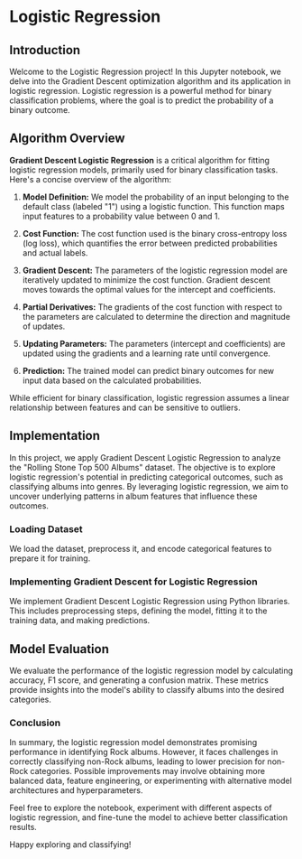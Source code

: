 # Logistic Regression

## Introduction

Welcome to the Logistic Regression project! In this Jupyter notebook, we delve into the Gradient Descent optimization algorithm and its application in logistic regression. Logistic regression is a powerful method for binary classification problems, where the goal is to predict the probability of a binary outcome.

## Algorithm Overview

**Gradient Descent Logistic Regression** is a critical algorithm for fitting logistic regression models, primarily used for binary classification tasks. Here's a concise overview of the algorithm:

1. **Model Definition:** We model the probability of an input belonging to the default class (labeled "1") using a logistic function. This function maps input features to a probability value between 0 and 1.

2. **Cost Function:** The cost function used is the binary cross-entropy loss (log loss), which quantifies the error between predicted probabilities and actual labels.

3. **Gradient Descent:** The parameters of the logistic regression model are iteratively updated to minimize the cost function. Gradient descent moves towards the optimal values for the intercept and coefficients.

4. **Partial Derivatives:** The gradients of the cost function with respect to the parameters are calculated to determine the direction and magnitude of updates.

5. **Updating Parameters:** The parameters (intercept and coefficients) are updated using the gradients and a learning rate until convergence.

6. **Prediction:** The trained model can predict binary outcomes for new input data based on the calculated probabilities.

While efficient for binary classification, logistic regression assumes a linear relationship between features and can be sensitive to outliers.

## Implementation

In this project, we apply Gradient Descent Logistic Regression to analyze the "Rolling Stone Top 500 Albums" dataset. The objective is to explore logistic regression's potential in predicting categorical outcomes, such as classifying albums into genres. By leveraging logistic regression, we aim to uncover underlying patterns in album features that influence these outcomes.

### Loading Dataset

We load the dataset, preprocess it, and encode categorical features to prepare it for training.

### Implementing Gradient Descent for Logistic Regression

We implement Gradient Descent Logistic Regression using Python libraries. This includes preprocessing steps, defining the model, fitting it to the training data, and making predictions.

## Model Evaluation

We evaluate the performance of the logistic regression model by calculating accuracy, F1 score, and generating a confusion matrix. These metrics provide insights into the model's ability to classify albums into the desired categories.

### Conclusion

In summary, the logistic regression model demonstrates promising performance in identifying Rock albums. However, it faces challenges in correctly classifying non-Rock albums, leading to lower precision for non-Rock categories. Possible improvements may involve obtaining more balanced data, feature engineering, or experimenting with alternative model architectures and hyperparameters.

Feel free to explore the notebook, experiment with different aspects of logistic regression, and fine-tune the model to achieve better classification results.

Happy exploring and classifying!
